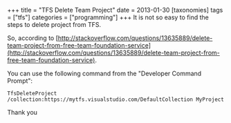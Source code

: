 +++
title = "TFS Delete Team Project"
date = 2013-01-30
[taxonomies]
tags = ["tfs"]
categories = ["programming"]
+++
It is not so easy to find the steps to delete project from TFS.

So, according to [http://stackoverflow.com/questions/13635889/delete-team-project-from-free-team-foundation-service](http://stackoverflow.com/questions/13635889/delete-team-project-from-free-team-foundation-service).

You can use the following command from the "Developer Command Prompt":

```none
TfsDeleteProject /collection:https://mytfs.visualstudio.com/DefaultCollection MyProject
```

Thank you